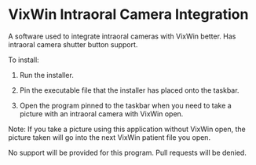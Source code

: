 # VixWin Intraoral Camera Integration
A software used to integrate intraoral cameras with VixWin better. Has intraoral camera shutter button support.

To install:

1. Run the installer.

2. Pin the executable file that the installer has placed onto the taskbar.

3. Open the program pinned to the taskbar when you need to take a picture with an intraoral camera with VixWin open.

Note: If you take a picture using this application without VixWin open, the picture taken will go into the next VixWin patient file you open.

No support will be provided for this program. Pull requests will be denied.
